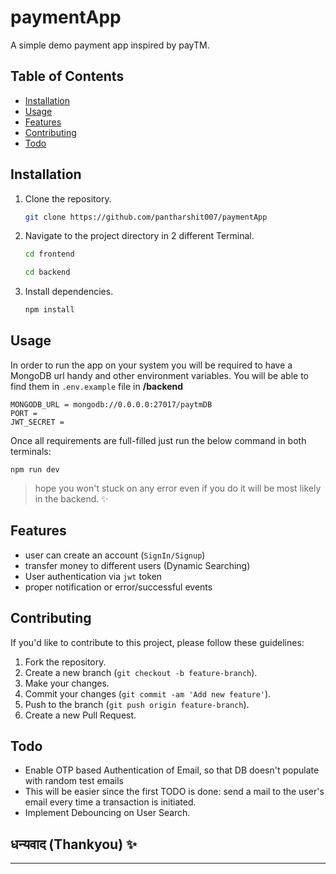 # paymentApp

A simple demo payment app inspired by payTM.

## Table of Contents

- [Installation](#installation)
- [Usage](#usage)
- [Features](#features)
- [Contributing](#contributing)
- [Todo](#todo)

## Installation

1. Clone the repository.

   ```bash
   git clone https://github.com/pantharshit007/paymentApp
   ```

2. Navigate to the project directory in 2 different Terminal.

   ```bash
   cd frontend
   ```

   ```bash
   cd backend
   ```

3. Install dependencies.
   ```bash
   npm install
   ```

## Usage

In order to run the app on your system you will be required to have a MongoDB url handy and other environment variables. You will be able to find them in `.env.example` file in **/backend**

```
MONGODB_URL = mongodb://0.0.0.0:27017/paytmDB
PORT = 
JWT_SECRET = 
```

Once all requirements are full-filled just run the below command in both terminals:

```
npm run dev
```

> hope you won't stuck on any error even if you do it will be most likely in the backend. ✨

## Features

- user can create an account (`SignIn/Signup`)
- transfer money to different users (Dynamic Searching)
- User authentication via `jwt` token
- proper notification or error/successful events

## Contributing

If you'd like to contribute to this project, please follow these guidelines:

1. Fork the repository.
2. Create a new branch (`git checkout -b feature-branch`).
3. Make your changes.
4. Commit your changes (`git commit -am 'Add new feature'`).
5. Push to the branch (`git push origin feature-branch`).
6. Create a new Pull Request.

## Todo

- Enable OTP based Authentication of Email, so that DB doesn't populate with random test emails
- This will be easier since the first TODO is done: send a mail to the user's email every time a transaction is initiated.
- Implement Debouncing on User Search.

## धन्यवाद (Thankyou) ✨

---
